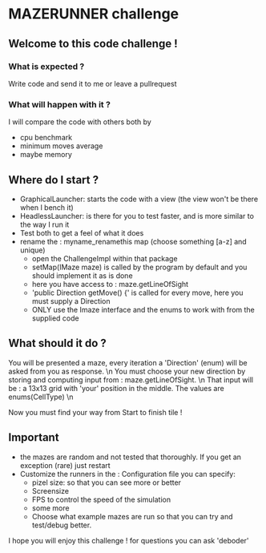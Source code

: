 # MAZERUNNER challenge
## Welcome to this code challenge !

### What is expected ?
Write code and send it to me or leave a pullrequest

### What will happen with it ?
I will compare the code with others both by
- cpu benchmark
- minimum moves average
- maybe memory

## Where do I start ?
- GraphicalLauncher: starts the code with a view (the view won't be there when I bench it)
- HeadlessLauncher: is there for you to test faster, and is more similar to the way I run it
- Test both to get a feel of what it does
- rename the : myname_renamethis map (choose something [a-z] and unique)
  - open the ChallengeImpl within that package
  - setMap(IMaze maze) is called by the program by default and you should implement it as is done
  - here you have access to : maze.getLineOfSight
  - 'public Direction getMove() {' is called for every move, here you must supply a Direction
  - ONLY use the Imaze interface and the enums to work with from the supplied code

## What should it do ?
You will be presented a maze, every iteration a 'Direction' (enum) will be asked from you as response. \n
You must choose your new direction by storing and computing input from : maze.getLineOfSight. \n
That input will be : a 13x13 grid with 'your' position in the middle. The values are enums(CellType) \n  

Now you must find your way from Start to finish tile !

## Important 
- the mazes are random and not tested that thoroughly. If you get an exception (rare) just restart
- Customize the runners in the : Configuration file you can specify:
  - pizel size: so that you can see more or better
  - Screensize
  - FPS to control the speed of the simulation
  - some more
  - Choose what example mazes are run so that you can try and test/debug better.


I hope you will enjoy this challenge ! 
for questions you can ask 'deboder'
